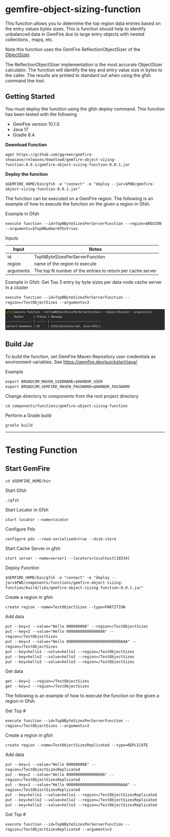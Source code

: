 # gemfire-object-sizing-function

This function allows you to determine the top region data entries based on the entry values bytes sizes. 
This is function should help to identify unbalanced data in GemFire due 
to large entry objects with nested collections , maps, etc.

Note this function uses the GemFire ReflectionObjectSizer of the 
[ObjectSizer](https://developer.broadcom.com/xapis/vmware-gemfire-java-api-reference/latest/org/apache/geode/cache/util/ObjectSizer.html).

The ReflectionObjectSizer implementation is the most accurate ObjectSizer calculator. 
The function will identify the key and entry value size in bytes
to the caller. The results are printed to standard out when using the gfsh command line tool.




## Getting Started 

You must deploy the function using the gfsh deploy command.
This function has been tested with the following

- GemFire version 10.1.0
- Java 17
- Gradle 8.4

**Download Function**

```shell
wget https://github.com/ggreen/gemfire-showcase/releases/download/gemfire-object-sizing-function.0.0.1/gemfire-object-sizing-function-0.0.1.jar
```

**Deploy the function**

```shell
$GEMFIRE_HOME/bin/gfsh -e "connect" -e "deploy --jar=$PWD/gemfire-object-sizing-function-0.0.1.jar"
```

The function can be executed on a GemFire region.
The following is an example of how to execute the function on the given a region in Gfsh.

Example in Gfsh

```gfsh
execute function --id=TopNByteSizesPerServerFunction --region=$REGION --arguments=$TopNNumberOfEntries
```

Inputs

| Input     | Notes                                                      |
|-----------|------------------------------------------------------------| 
| id        | TopNByteSizesPerServerFunction                             |
| region    | name of the region to execute                              |
| arguments | The top N number of the entries to return per cache server |


Example in Gfsh: Get Top 3 entry by byte sizes per data node cache server in a cluster 

```gfsh
execute function --id=TopNByteSizesPerServerFunction --region=/TestObjectSizes --arguments=3
```

![Object-sizer-gfsh-execution.png](docs/images/Object-sizer-gfsh-execution.png)



## Build Jar


To build the function, set GemFire Maven Repository user credentials as environment variables.
See https://gemfire.dev/quickstart/java/

Example

```shell
export BROADCOM_MAVEN_USERNAME=$HARBOR_USER
export BROADCOM_GEMFIRE_MAVEN_PASSWORD=$HARBOR_PASSWORD
```

Change directory to components from the root project directory

```shell
cd components/functions/gemfire-object-sizing-function
```

Perform a Grade build

```shell
gradle build 
```

-------------------
# Testing Function

## Start GemFire

```shell
cd $GEMFIRE_HOME/bin
```

Start Gfsh

```shell
./gfsh
```

Start Locator in Gfsh
```shell
start locator --name=locator
```

Configure Pdx
```shell
configure pdx --read-serialized=true --disk-store
```

Start Cache Server in gfsh

```shell
start server --name=server1 --locators=localhost[10334]
```
Deploy Function

```shell
$GEMFIRE_HOME/bin/gfsh -e "connect" -e "deploy --jar=$PWD/components/functions/gemfire-object-sizing-function/build/libs/gemfire-object-sizing-function-0.0.1.jar"
```


Create a region in gfsh

```shell
create region --name=TestObjectSizes --type=PARTITION
```

Add data

```shell
put --key=1 --value="Hello 00000000A" --region=/TestObjectSizes
put --key=2 --value="Hello 0000000000000000A" --region=/TestObjectSizes
put --key=3 --value="Hello 000000000000000000000000AAA" --region=/TestObjectSizes
put --key=hello1 --value=hello1 --region=/TestObjectSizes
put --key=hello2 --value=hello2 --region=/TestObjectSizes
put --key=hello3 --value=hello3 --region=/TestObjectSizes
```

Get data 
```shell
get --key=1 --region=/TestObjectSizes
get --key=2 --region=/TestObjectSizes
```

The following is an example of how to execute the function on the given a region in Gfsh.

Get Top # 
```shell
execute function --id=TopNByteSizesPerServerFunction --region=/TestObjectSizes --arguments=3
```





Create a region in gfsh

```shell
create region --name=TestObjectSizesReplicated --type=REPLICATE
```

Add data

```shell
put --key=1 --value="Hello 00000000A" --region=/TestObjectSizesReplicated
put --key=2 --value="Hello 0000000000000000A" --region=/TestObjectSizesReplicated
put --key=3 --value="Hello 000000000000000000000000AAA" --region=/TestObjectSizesReplicated
put --key=hello1 --value=hello1 --region=/TestObjectSizesReplicated
put --key=hello2 --value=hello2 --region=/TestObjectSizesReplicated
put --key=hello3 --value=hello3 --region=/TestObjectSizesReplicated
```


Get Top #
```shell
execute function --id=TopNByteSizesPerServerFunction --region=/TestObjectSizesReplicated --arguments=3
```